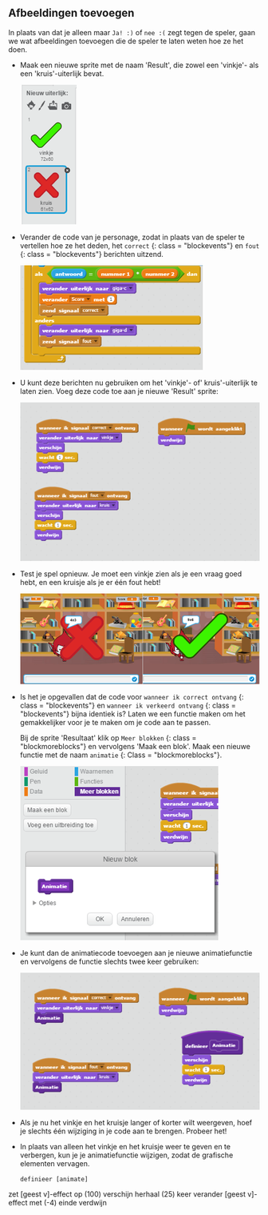 ## Afbeeldingen toevoegen

In plaats van dat je alleen maar ` Ja! :) ` of ` nee :( ` zegt tegen de speler, gaan we wat afbeeldingen toevoegen die de speler te laten weten hoe ze het doen.

+ Maak een nieuwe sprite met de naam 'Result', die zowel een 'vinkje'- als een 'kruis'-uiterlijk bevat.
    
    ![screenshot](images/brain-result.png)

+ Verander de code van je personage, zodat in plaats van de speler te vertellen hoe ze het deden, het ` correct ` {: class = "blockevents"} en ` fout ` {: class = "blockevents"} berichten uitzend.
    
    ![screenshot](images/brain-broadcast-answer.png)

+ U kunt deze berichten nu gebruiken om het 'vinkje'- of' kruis'-uiterlijk te laten zien. Voeg deze code toe aan je nieuwe 'Result' sprite:
    
    ![screenshot](images/brain-show-answer.png)

+ Test je spel opnieuw. Je moet een vinkje zien als je een vraag goed hebt, en een kruisje als je er één fout hebt!
    
    ![screenshot](images/brain-test-answer.png)

+ Is het je opgevallen dat de code voor ` wanneer ik correct ontvang ` {: class = "blockevents"} en ` wanneer ik verkeerd ontvang ` {: class = "blockevents"} bijna identiek is? Laten we een functie maken om het gemakkelijker voor je te maken om je code aan te passen.
    
    Bij de sprite 'Resultaat' klik op ` Meer blokken ` {: class = "blockmoreblocks"} en vervolgens 'Maak een blok'. Maak een nieuwe functie met de naam ` animatie ` {: Class = "blockmoreblocks"}.
    
    ![screenshot](images/brain-animate-function.png)

+ Je kunt dan de animatiecode toevoegen aan je nieuwe animatiefunctie en vervolgens de functie slechts twee keer gebruiken:
    
    ![screenshot](images/brain-use-function.png)

+ Als je nu het vinkje en het kruisje langer of korter wilt weergeven, hoef je slechts één wijziging in je code aan te brengen. Probeer het!

+ In plaats van alleen het vinkje en het kruisje weer te geven en te verbergen, kun je je animatiefunctie wijzigen, zodat de grafische elementen vervagen.
    
    ```blocks
    definieer [animate]
zet [geest v]-effect op (100)
verschijn
herhaal (25) keer
   verander [geest v]-effect met (-4)
einde
verdwijn
```